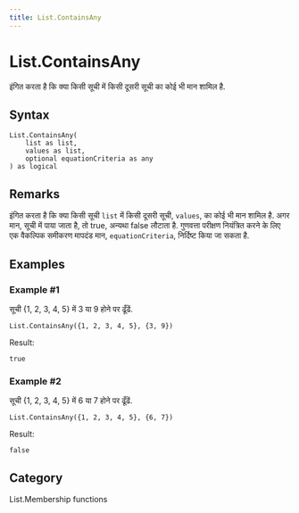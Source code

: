 ```yaml
---
title: List.ContainsAny
---
```


# List.ContainsAny


इंगित करता है कि क्या किसी सूची में किसी दूसरी सूची का कोई भी मान शामिल है.


## Syntax

```powerquery
List.ContainsAny(
    list as list,
    values as list,
    optional equationCriteria as any
) as logical
```


## Remarks

इंगित करता है कि क्या किसी सूची <code>list</code> में किसी दूसरी सूची, <code>values</code>, का कोई भी मान शामिल है.        अगर मान, सूची में पाया जाता है, तो true, अन्यथा false लौटाता है. गुणवत्ता परीक्षण नियंत्रित करने के लिए एक वैकल्पिक समीकरण मापदंड मान, <code>equationCriteria</code>, निर्दिष्ट किया जा सकता है. 


## Examples

### Example #1 
सूची \{1, 2, 3, 4, 5} में 3 या 9 होने पर ढूँढें.
```powerquery
List.ContainsAny({1, 2, 3, 4, 5}, {3, 9})
```

Result: 
```powerquery
true
```


### Example #2 
सूची \{1, 2, 3, 4, 5} में 6 या 7 होने पर ढूँढें.
```powerquery
List.ContainsAny({1, 2, 3, 4, 5}, {6, 7})
```

Result: 
```powerquery
false
```




## Category
List.Membership functions
